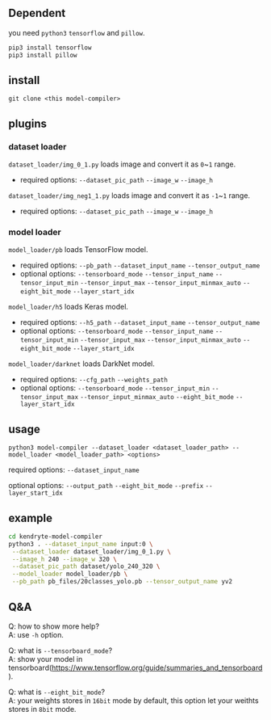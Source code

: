 
## Dependent
you need `python3` `tensorflow` and `pillow`.
```sh
pip3 install tensorflow
pip3 install pillow
```

## install
`git clone <this model-compiler>`

## plugins
### dataset loader
`dataset_loader/img_0_1.py` loads image and convert it as `0`~`1` range.
+ required options: `--dataset_pic_path` `--image_w` `--image_h`

`dataset_loader/img_neg1_1.py` loads image and convert it as `-1`~`1` range.
+ required options: `--dataset_pic_path` `--image_w` `--image_h`

### model loader
`model_loader/pb` loads TensorFlow model.
+ required options: `--pb_path` `--dataset_input_name` `--tensor_output_name`
+ optional options: `--tensorboard_mode` `--tensor_input_name`
`--tensor_input_min` `--tensor_input_max` `--tensor_input_minmax_auto` 
`--eight_bit_mode` `--layer_start_idx`

`model_loader/h5` loads Keras model.
+ required options: `--h5_path` `--dataset_input_name` `--tensor_output_name`
+ optional options: `--tensorboard_mode` `--tensor_input_name`
`--tensor_input_min` `--tensor_input_max` `--tensor_input_minmax_auto` 
`--eight_bit_mode` `--layer_start_idx`

`model_loader/darknet` loads DarkNet model.
+ required options: `--cfg_path` `--weights_path`
+ optional options: `--tensorboard_mode`
`--tensor_input_min` `--tensor_input_max` `--tensor_input_minmax_auto` 
`--eight_bit_mode` `--layer_start_idx`


## usage
`python3 model-compiler --dataset_loader <dataset_loader_path>
 --model_loader <model_loader_path> <options>`
 
 required options:
 `--dataset_input_name`
 
 optional options:
 `--output_path` `--eight_bit_mode` `--prefix` `--layer_start_idx`

## example
```sh
cd kendryte-model-compiler
python3 . --dataset_input_name input:0 \
 --dataset_loader dataset_loader/img_0_1.py \
 --image_h 240 --image_w 320 \
 --dataset_pic_path dataset/yolo_240_320 \
 --model_loader model_loader/pb \
 --pb_path pb_files/20classes_yolo.pb --tensor_output_name yv2
```

## Q&A
Q: how to show more help?\
A: use `-h` option.

Q: what is `--tensorboard_mode`? \
A: show your model in tensorboard(https://www.tensorflow.org/guide/summaries_and_tensorboard).

Q: what is `--eight_bit_mode`?\
A: your weights stores in `16bit` mode by default, this option let your weithts stores in `8bit` mode.
